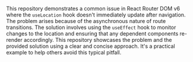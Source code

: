 This repository demonstrates a common issue in React Router DOM v6 where the `useLocation` hook doesn't immediately update after navigation.  The problem arises because of the asynchronous nature of route transitions.  The solution involves using the `useEffect` hook to monitor changes to the location and ensuring that any dependent components re-render accordingly.  This repository showcases the problem and the provided solution using a clear and concise approach. It's a practical example to help others avoid this typical pitfall.